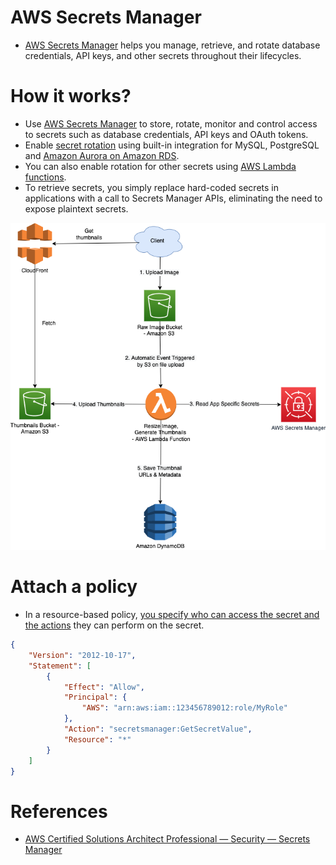 # AWS Secrets Manager
- [AWS Secrets Manager](https://aws.amazon.com/secrets-manager/) helps you manage, retrieve, and rotate database credentials, API keys, and other secrets throughout their lifecycles.

# How it works?
- Use [AWS Secrets Manager](https://aws.amazon.com/secrets-manager/) to store, rotate, monitor and control access to secrets such as database credentials, API keys and OAuth tokens. 
- Enable [secret rotation](https://docs.aws.amazon.com/secretsmanager/latest/userguide/rotating-secrets.html) using built-in integration for MySQL, PostgreSQL and [Amazon Aurora on Amazon RDS](../../6_DatabaseServices/AmazonRDS). 
- You can also enable rotation for other secrets using [AWS Lambda functions](../../3_ComputeServices/AWSLambda/Readme.md). 
- To retrieve secrets, you simply replace hard-coded secrets in applications with a call to Secrets Manager APIs, eliminating the need to expose plaintext secrets.

![img.png](../../../3_HLDDesignProblems/AWSDesignUploadImageLambdaS3/assets/UploadImage-Lambda.drawio.png)

# Attach a policy
- In a resource-based policy, [you specify who can access the secret and the actions](https://docs.aws.amazon.com/secretsmanager/latest/userguide/auth-and-access_resource-policies.html) they can perform on the secret.

````json
{
    "Version": "2012-10-17",
    "Statement": [
        {
            "Effect": "Allow",
            "Principal": {
                "AWS": "arn:aws:iam::123456789012:role/MyRole"
            },
            "Action": "secretsmanager:GetSecretValue",
            "Resource": "*"
        }
    ]
}
````
# References
- [AWS Certified Solutions Architect Professional — Security — Secrets Manager](https://medium.com/codex/aws-certified-solutions-architect-professional-security-secrets-manager-f39137c72211)